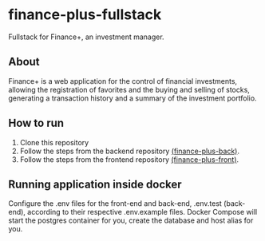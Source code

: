 # finance-plus-fullstack

Fullstack for Finance+, an investment manager.

## About

Finance+ is a web application for the control of financial investments, allowing the registration of favorites and the buying and selling of stocks, generating a transaction history and a summary of the investment portfolio.

## How to run 

1. Clone this repository
2. Follow the steps from the backend repository [(finance-plus-back)](https://github.com/gabrielportelagomes/finance-plus-fullstack/tree/main/back-end).
2. Follow the steps from the frontend repository [(finance-plus-front)](https://github.com/gabrielportelagomes/finance-plus-fullstack/tree/main/front-end).

## Running application inside docker

Configure the .env files for the front-end and back-end, .env.test (back-end), according to their respective .env.example files. Docker Compose will start the postgres container for you, create the database and host alias for you.
